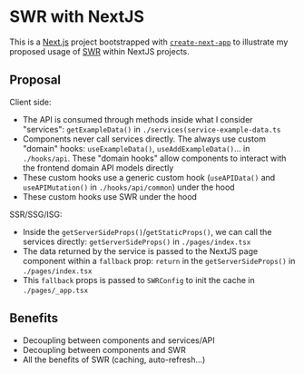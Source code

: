 # SWR with NextJS

This is a [Next.js](https://nextjs.org/) project bootstrapped with [`create-next-app`](https://github.com/vercel/next.js/tree/canary/packages/create-next-app) to illustrate my proposed usage of [SWR](https://swr.vercel.app/) within NextJS projects.

## Proposal

Client side:

- The API is consumed through methods inside what I consider "services": `getExampleData()` in `./services(service-example-data.ts`
- Components never call services directly. The always use custom "domain" hooks: `useExampleData()`, `useAddExampleData()`… in `./hooks/api`. These "domain hooks" allow components to interact with the frontend domain API models directly
- These custom hooks use a generic custom hook (`useAPIData()` and `useAPIMutation()` in `./hooks/api/common`) under the hood
- These custom hooks use SWR under the hood


SSR/SSG/ISG:

- Inside the `getServerSideProps()`/`getStaticProps()`, we can call the services directly: `getServerSideProps()` in `./pages/index.tsx`
- The data returned by the service is passed to the NextJS page component within a `fallback` prop: `return` in the `getServerSideProps()` in `./pages/index.tsx`
- This `fallback` props is passed to `SWRConfig` to init the cache in `./pages/_app.tsx`

## Benefits

- Decoupling between components and services/API
- Decoupling between components and SWR
- All the benefits of SWR (caching, auto-refresh…)

